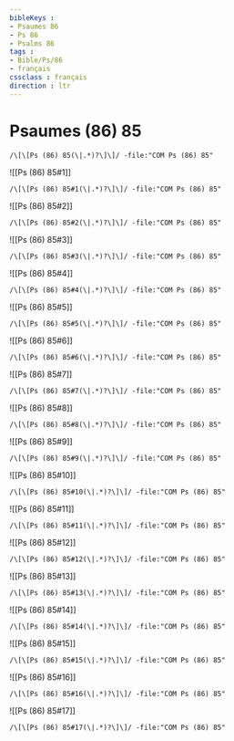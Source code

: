 ```yaml
---
bibleKeys : 
- Psaumes 86
- Ps 86
- Psalms 86
tags : 
- Bible/Ps/86
- français
cssclass : français
direction : ltr
---
```


# Psaumes (86) 85

```query
/\[\[Ps (86) 85(\|.*)?\]\]/ -file:"COM Ps (86) 85"
```



![[Ps (86) 85#1]]

```query
/\[\[Ps (86) 85#1(\|.*)?\]\]/ -file:"COM Ps (86) 85"
```

![[Ps (86) 85#2]]

```query
/\[\[Ps (86) 85#2(\|.*)?\]\]/ -file:"COM Ps (86) 85"
```

![[Ps (86) 85#3]]

```query
/\[\[Ps (86) 85#3(\|.*)?\]\]/ -file:"COM Ps (86) 85"
```

![[Ps (86) 85#4]]

```query
/\[\[Ps (86) 85#4(\|.*)?\]\]/ -file:"COM Ps (86) 85"
```

![[Ps (86) 85#5]]

```query
/\[\[Ps (86) 85#5(\|.*)?\]\]/ -file:"COM Ps (86) 85"
```

![[Ps (86) 85#6]]

```query
/\[\[Ps (86) 85#6(\|.*)?\]\]/ -file:"COM Ps (86) 85"
```

![[Ps (86) 85#7]]

```query
/\[\[Ps (86) 85#7(\|.*)?\]\]/ -file:"COM Ps (86) 85"
```

![[Ps (86) 85#8]]

```query
/\[\[Ps (86) 85#8(\|.*)?\]\]/ -file:"COM Ps (86) 85"
```

![[Ps (86) 85#9]]

```query
/\[\[Ps (86) 85#9(\|.*)?\]\]/ -file:"COM Ps (86) 85"
```

![[Ps (86) 85#10]]

```query
/\[\[Ps (86) 85#10(\|.*)?\]\]/ -file:"COM Ps (86) 85"
```

![[Ps (86) 85#11]]

```query
/\[\[Ps (86) 85#11(\|.*)?\]\]/ -file:"COM Ps (86) 85"
```

![[Ps (86) 85#12]]

```query
/\[\[Ps (86) 85#12(\|.*)?\]\]/ -file:"COM Ps (86) 85"
```

![[Ps (86) 85#13]]

```query
/\[\[Ps (86) 85#13(\|.*)?\]\]/ -file:"COM Ps (86) 85"
```

![[Ps (86) 85#14]]

```query
/\[\[Ps (86) 85#14(\|.*)?\]\]/ -file:"COM Ps (86) 85"
```

![[Ps (86) 85#15]]

```query
/\[\[Ps (86) 85#15(\|.*)?\]\]/ -file:"COM Ps (86) 85"
```

![[Ps (86) 85#16]]

```query
/\[\[Ps (86) 85#16(\|.*)?\]\]/ -file:"COM Ps (86) 85"
```

![[Ps (86) 85#17]]

```query
/\[\[Ps (86) 85#17(\|.*)?\]\]/ -file:"COM Ps (86) 85"
```

